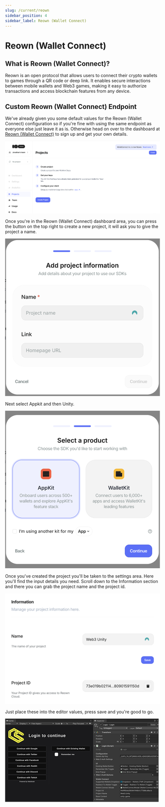 ```yaml
---
slug: /current/reown
sidebar_position: 4
sidebar_label: Reown (Wallet Connect)
---
```


# Reown (Wallet Connect)

## What is Reown (Wallet Connect)?

Reown is an open protocol that allows users to connect their crypto wallets to games through a QR code or deep link. It enables secure interactions between mobile wallets and Web3 games, making it easy to authorize transactions and access blockchain features from any device.

## Custom Reown (Wallet Connect) Endpoint

We've already given you some default values for the Reown (Wallet Connect) configuration so if you're fine with using the same endpoint as everyone else just leave it as is. Otherwise head on over to the dashboard at [Reown (Wallet Connect)](https://cloud.walletconnect.com/sign-in) to sign up and get your own details.

![](assets/wallets/reown/reown-dash.png)

Once you're in the Reown (Wallet Connect) dashboard area, you can press the button on the top right to create a new project, it will ask you to give the project a name.

![](assets/wallets/reown/reown-new-project.png)

Next select Appkit and then Unity.

![](assets/wallets/reown/reown-app-kit.png)

Once you've created the project you'll be taken to the settings area. Here you'll find the input details you need. Scroll down to the Information section and there you can grab the project name and the project id.

![](assets/wallets/reown/reown-project-info.png)

Just place these into the editor values, press save and you're good to go.

![](assets/wallets/reown/wallet-connect-info.png)
